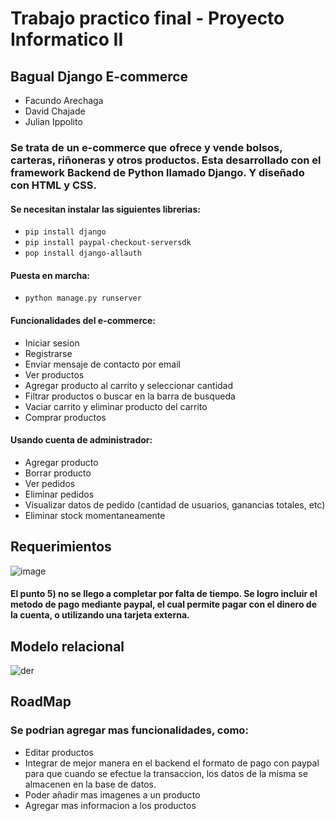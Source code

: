 # Trabajo practico final - Proyecto Informatico II
## Bagual Django E-commerce
- Facundo Arechaga
- David Chajade
- Julian Ippolito

### Se trata de un e-commerce que ofrece y vende bolsos, carteras, riñoneras y otros productos. Esta desarrollado con el framework Backend de Python llamado Django. Y diseñado con HTML y CSS.
#### Se necesitan instalar las siguientes librerias:
- `pip install django`
- `pip install paypal-checkout-serversdk`
- `pop install django-allauth`
#### Puesta en marcha: 
- `python manage.py runserver`
#### Funcionalidades del e-commerce:
- Iniciar sesion
- Registrarse
- Enviar mensaje de contacto por email
- Ver productos
- Agregar producto al carrito y seleccionar cantidad
- Filtrar productos o buscar en la barra de busqueda
- Vaciar carrito y eliminar producto del carrito
- Comprar productos
#### Usando cuenta de administrador:
- Agregar producto
- Borrar producto
- Ver pedidos
- Eliminar pedidos
- Visualizar datos de pedido (cantidad de usuarios, ganancias totales, etc)
- Eliminar stock momentaneamente

## Requerimientos
![image](https://user-images.githubusercontent.com/104697921/200146824-959e4955-843f-4ec2-aa82-58de2eb91f9d.png)
#### El punto 5) no se llego a completar por falta de tiempo. Se logro incluir el metodo de pago mediante paypal, el cual permite pagar con el dinero de la cuenta, o utilizando una tarjeta externa.

## Modelo relacional
![der](https://user-images.githubusercontent.com/104697921/200147027-26060409-4187-4bee-81ae-34c126cf6433.png)

## RoadMap
### Se podrian agregar mas funcionalidades, como:
- Editar productos 
- Integrar de mejor manera en el backend el formato de pago con paypal para que cuando se efectue la transaccion, los datos de la misma se almacenen en la base de datos.
- Poder añadir mas imagenes a un producto
- Agregar mas informacion a los productos
